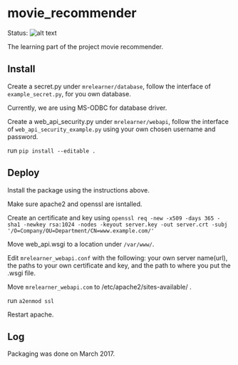 # movie_recommender

Status:
![alt text](https://travis-ci.com/Slash0BZ/movie_recommender.svg?token=XxdMDeqYpxGFmYzEwzAd&branch=master "Status")

The learning part of the project movie recommender.

## Install

Create a secret.py under ```mrelearner/database```, follow the interface of ```example_secret.py```, for you own database.

Currently, we are using MS-ODBC for database driver.

Create a web_api_security.py under ```mrelearner/webapi```, follow the interface of ```web_api_security_example.py``` using your own chosen username and password.

run ```pip install --editable .```

## Deploy
Install the package using the instructions above.

Make sure apache2 and openssl are isntalled.

Create an certificate and key using ```openssl req -new -x509 -days 365 -sha1 -newkey rsa:1024 -nodes -keyout server.key -out server.crt -subj '/O=Company/OU=Department/CN=www.example.com/'```

Move web_api.wsgi to a location under ```/var/www/```.

Edit ```mrelearner_webapi.conf``` with the following: your own server name(url), the paths to your own certificate and key, and the path to where you put the .wsgi file.

Move ```mrelearner_webapi.com``` to /etc/apache2/sites-available/ .

run ```a2enmod ssl```

Restart apache.

## Log

Packaging was done on March 2017.
